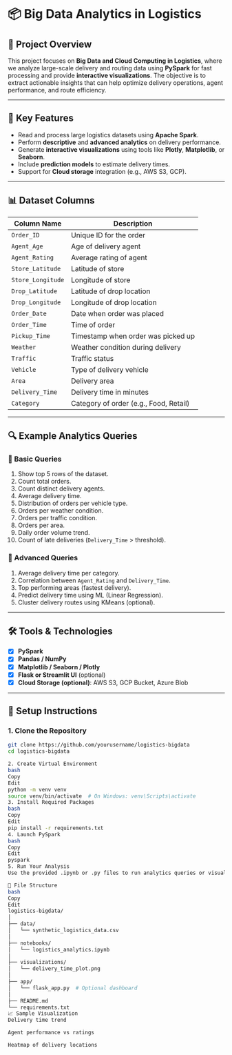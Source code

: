 # 📦 Big Data Analytics in Logistics

## 🚀 Project Overview

This project focuses on **Big Data and Cloud Computing in Logistics**, where we analyze large-scale delivery and routing data using **PySpark** for fast processing and provide **interactive visualizations**. The objective is to extract actionable insights that can help optimize delivery operations, agent performance, and route efficiency.

---

## 🧠 Key Features

- Read and process large logistics datasets using **Apache Spark**.
- Perform **descriptive** and **advanced analytics** on delivery performance.
- Generate **interactive visualizations** using tools like **Plotly**, **Matplotlib**, or **Seaborn**.
- Include **prediction models** to estimate delivery times.
- Support for **Cloud storage** integration (e.g., AWS S3, GCP).

---

## 📊 Dataset Columns

| Column Name         | Description                            |
|---------------------|----------------------------------------|
| `Order_ID`          | Unique ID for the order                |
| `Agent_Age`         | Age of delivery agent                  |
| `Agent_Rating`      | Average rating of agent                |
| `Store_Latitude`    | Latitude of store                      |
| `Store_Longitude`   | Longitude of store                     |
| `Drop_Latitude`     | Latitude of drop location              |
| `Drop_Longitude`    | Longitude of drop location             |
| `Order_Date`        | Date when order was placed             |
| `Order_Time`        | Time of order                          |
| `Pickup_Time`       | Timestamp when order was picked up     |
| `Weather`           | Weather condition during delivery      |
| `Traffic`           | Traffic status                         |
| `Vehicle`           | Type of delivery vehicle               |
| `Area`              | Delivery area                          |
| `Delivery_Time`     | Delivery time in minutes               |
| `Category`          | Category of order (e.g., Food, Retail) |

---

## 🔍 Example Analytics Queries

### 🧩 Basic Queries
1. Show top 5 rows of the dataset.
2. Count total orders.
3. Count distinct delivery agents.
4. Average delivery time.
5. Distribution of orders per vehicle type.
6. Orders per weather condition.
7. Orders per traffic condition.
8. Orders per area.
9. Daily order volume trend.
10. Count of late deliveries (`Delivery_Time` > threshold).

### 🚀 Advanced Queries
1. Average delivery time per category.
2. Correlation between `Agent_Rating` and `Delivery_Time`.
3. Top performing areas (fastest delivery).
4. Predict delivery time using ML (Linear Regression).
5. Cluster delivery routes using KMeans (optional).

---

## 🛠️ Tools & Technologies

- [x] **PySpark**
- [x] **Pandas / NumPy**
- [x] **Matplotlib / Seaborn / Plotly**
- [x] **Flask or Streamlit UI** (optional)
- [x] **Cloud Storage (optional)**: AWS S3, GCP Bucket, Azure Blob

---

## 🧪 Setup Instructions

### 1. Clone the Repository
```bash
git clone https://github.com/yourusername/logistics-bigdata
cd logistics-bigdata

2. Create Virtual Environment
bash
Copy
Edit
python -m venv venv
source venv/bin/activate  # On Windows: venv\Scripts\activate
3. Install Required Packages
bash
Copy
Edit
pip install -r requirements.txt
4. Launch PySpark
bash
Copy
Edit
pyspark
5. Run Your Analysis
Use the provided .ipynb or .py files to run analytics queries or visualizations.

📁 File Structure
bash
Copy
Edit
logistics-bigdata/
│
├── data/
│   └── synthetic_logistics_data.csv
│
├── notebooks/
│   └── logistics_analytics.ipynb
│
├── visualizations/
│   └── delivery_time_plot.png
│
├── app/
│   └── flask_app.py  # Optional dashboard
│
├── README.md
└── requirements.txt
📈 Sample Visualization
Delivery time trend

Agent performance vs ratings

Heatmap of delivery locations

